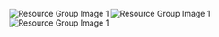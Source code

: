 ![Resource Group Image 1](media/images/Azure_Resource_Group.Step_01.png)
![Resource Group Image 1](media/images/Azure_Resource_Group.Step_02.png)
![Resource Group Image 1](media/images/Azure_Resource_Group.Step_03.png)